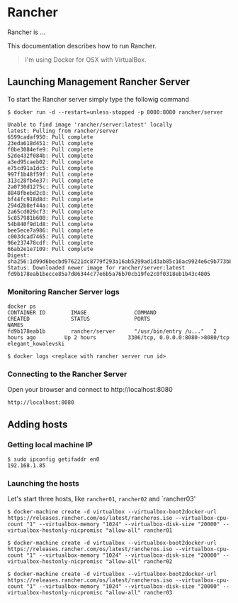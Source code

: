 # Rancher

Rancher is ... 

This documentation describes how to run Rancher.

> I'm using Docker for OSX with VirtualBox.

## Launching Management Rancher Server

To start the Rancher server simply type the followig command

```
$ docker run -d --restart=unless-stopped -p 8080:8080 rancher/server

Unable to find image 'rancher/server:latest' locally
latest: Pulling from rancher/server
6599cadaf950: Pull complete 
23eda618d451: Pull complete 
f0be3084efe9: Pull complete 
52de432f084b: Pull complete 
a3ed95caeb02: Pull complete 
e75cd91a1dc5: Pull complete 
997f1b48f59f: Pull complete 
313c28fb4e37: Pull complete 
2a0730d1275c: Pull complete 
8848fbebd2c8: Pull complete 
bf44fc918d8d: Pull complete 
294d2b8ef44a: Pull complete 
2a65cd029cf3: Pull complete 
5c857981b608: Pull complete 
54b840f9d1d8: Pull complete 
bee5ece7a986: Pull complete 
c003dcad7465: Pull complete 
96e237478cdf: Pull complete 
66ab2e1e7109: Pull complete 
Digest: sha256:1d99d6becbd976221dc8779f293a16ab5299ad1d3ab85c16ac9924e6c9b773bb
Status: Downloaded newer image for rancher/server:latest
fd9b178eab1becce85a7d86344c77e6b5a76b70cb19fe2c0f0318eb1b43c4805
```

### Monitoring Rancher Server logs

```
docker ps
CONTAINER ID        IMAGE               COMMAND                  CREATED             STATUS              PORTS                              NAMES
fd9b178eab1b        rancher/server      "/usr/bin/entry /u..."   2 hours ago         Up 2 hours          3306/tcp, 0.0.0.0:8080->8080/tcp   elegant_kowalevski
```

```
$ docker logs <replace with rancher server run id>
```

### Connecting to the Rancher Server

Open your browser and connect to http://localhost:8080

```
http://localhost:8080
```


## Adding hosts

### Getting local machine IP

```
$ sudo ipconfig getifaddr en0
192.168.1.85
```

### Launching the hosts

Let's start three hosts, like `rancher01`, `rancher02` and  `rancher03'  

```
$ docker-machine create -d virtualbox --virtualbox-boot2docker-url https://releases.rancher.com/os/latest/rancheros.iso --virtualbox-cpu-count "1" --virtualbox-memory "1024" --virtualbox-disk-size "20000" --virtualbox-hostonly-nicpromisc "allow-all" rancher01

$ docker-machine create -d virtualbox --virtualbox-boot2docker-url https://releases.rancher.com/os/latest/rancheros.iso --virtualbox-cpu-count "1" --virtualbox-memory "1024" --virtualbox-disk-size "20000" --virtualbox-hostonly-nicpromisc "allow-all" rancher02

$ docker-machine create -d virtualbox --virtualbox-boot2docker-url https://releases.rancher.com/os/latest/rancheros.iso --virtualbox-cpu-count "1" --virtualbox-memory "1024" --virtualbox-disk-size "20000" --virtualbox-hostonly-nicpromisc "allow-all" rancher03
```

